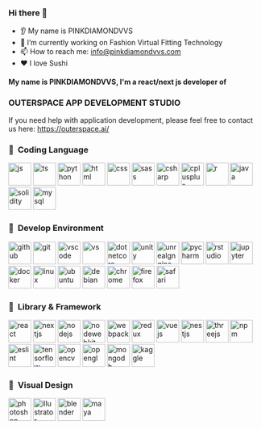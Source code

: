 ### Hi there 👋
* 👂 My name is PINKDIAMONDVVS
* 🔭 I’m currently working on Fashion Virtual Fitting Technology
* 📫 How to reach me: info@pinkdiamondvvs.com
* ❤️ I love Sushi
#### My name is PINKDIAMONDVVS, I'm a react/next js developer of

### OUTERSPACE APP DEVELOPMENT STUDIO
If you need help with application development, please feel free to contact us here: 
https://outerspace.ai/

<h3> &#x1F521; &nbsp;Coding Language</h3>
<p align="left">
         <img src="https://cdn.jsdelivr.net/gh/devicons/devicon/icons/javascript/javascript-plain.svg" alt="js" width="45" height="45"/>
         <img src="https://cdn.jsdelivr.net/gh/devicons/devicon/icons/typescript/typescript-original.svg" alt="ts" width="45" height="45"/>
         <img src="https://cdn.jsdelivr.net/gh/devicons/devicon/icons/python/python-original.svg" alt="python" width="45" height="45"/>
         <img src="https://cdn.jsdelivr.net/gh/devicons/devicon/icons/html5/html5-original.svg" alt="html" width="45" height="45"/>
         <img src="https://cdn.jsdelivr.net/gh/devicons/devicon/icons/css3/css3-original.svg" alt="css" width="45" height="45" />
         <img src="https://cdn.jsdelivr.net/gh/devicons/devicon/icons/sass/sass-original.svg" alt="sass" width="45" height="45"/>
         <img src="https://cdn.jsdelivr.net/gh/devicons/devicon/icons/csharp/csharp-original.svg" alt="csharp" width="45" height="45" />
         <img src="https://cdn.jsdelivr.net/gh/devicons/devicon/icons/cplusplus/cplusplus-original.svg" alt="cplusplus" width="45" height="45"/>
         <img src="https://cdn.jsdelivr.net/gh/devicons/devicon/icons/r/r-original.svg" alt="r" width="45" height="45"/>
         <img src="https://cdn.jsdelivr.net/gh/devicons/devicon/icons/java/java-original.svg" alt="java" width="45" height="45"/>
         <img src="https://cdn.jsdelivr.net/gh/devicons/devicon/icons/solidity/solidity-original.svg" alt="solidity" width="45" height="45" />          
         <img src="https://cdn.jsdelivr.net/gh/devicons/devicon/icons/mysql/mysql-original.svg" alt="mysql" width="45" height="45"/>
           
</p>

<h3> 🚀 &nbsp;Develop Environment</h3>
<p align="left">
         <img src="https://cdn.jsdelivr.net/gh/devicons/devicon/icons/github/github-original.svg" alt="github" width="45" height="45"/>
         <img src="https://cdn.jsdelivr.net/gh/devicons/devicon/icons/git/git-original.svg" alt="git" width="45" height="45"/>
         <img src="https://cdn.jsdelivr.net/gh/devicons/devicon/icons/vscode/vscode-original.svg" alt="vscode" width="45" height="45"/>
         <img src="https://cdn.jsdelivr.net/gh/devicons/devicon/icons/visualstudio/visualstudio-plain.svg" alt="vs" width="45" height="45"/>
         <img src="https://cdn.jsdelivr.net/gh/devicons/devicon/icons/dotnetcore/dotnetcore-original.svg" alt="dotnetcore" width="45" height="45"/>
         <img src="https://cdn.jsdelivr.net/gh/devicons/devicon/icons/unity/unity-original.svg" alt="unity" width="45" height="45"/>
         <img src="https://cdn.jsdelivr.net/gh/devicons/devicon/icons/unrealengine/unrealengine-original.svg" alt="unrealgngine" width="45" height="45"/>
         <img src="https://cdn.jsdelivr.net/gh/devicons/devicon/icons/pycharm/pycharm-original.svg" alt="pycharm" width="45" height="45"/>
         <img src="https://cdn.jsdelivr.net/gh/devicons/devicon/icons/rstudio/rstudio-original.svg" alt="rstudio" width="45" height="45"/>
         <img src="https://cdn.jsdelivr.net/gh/devicons/devicon/icons/jupyter/jupyter-original.svg" alt="jupyter" width="45" height="45"/>
         <img src="https://cdn.jsdelivr.net/gh/devicons/devicon/icons/docker/docker-original.svg" alt="docker" width="45" height="45"/>
         <img src="https://cdn.jsdelivr.net/gh/devicons/devicon/icons/linux/linux-original.svg" alt="linux" width="45" height="45"/>
         <img src="https://cdn.jsdelivr.net/gh/devicons/devicon/icons/ubuntu/ubuntu-plain.svg" alt="ubuntu" width="45" height="45"/> 
         <img src="https://cdn.jsdelivr.net/gh/devicons/devicon/icons/debian/debian-original.svg" alt="debian" width="45" height="45"/>
         <img src="https://cdn.jsdelivr.net/gh/devicons/devicon/icons/chrome/chrome-original.svg" alt="chrome" width="45" height="45"/>
         <img src="https://cdn.jsdelivr.net/gh/devicons/devicon/icons/firefox/firefox-original.svg" alt="firefox" width="45" height="45"/>
         <img src="https://cdn.jsdelivr.net/gh/devicons/devicon/icons/safari/safari-original.svg" alt="safari" width="45" height="45"/>
          
</p>

<h3> 🚀 &nbsp;Library & Framework</h3>
<p align="left">
         <img src="https://cdn.jsdelivr.net/gh/devicons/devicon/icons/react/react-original.svg" alt="react" width="45" height="45"/>
         <img src="https://cdn.jsdelivr.net/gh/devicons/devicon/icons/nextjs/nextjs-original.svg" alt="nextjs" width="45" height="45"/>
         <img src="https://cdn.jsdelivr.net/gh/devicons/devicon/icons/nodejs/nodejs-original.svg" alt="nodejs" width="45" height="45"/>
         <img src="https://cdn.jsdelivr.net/gh/devicons/devicon/icons/nodewebkit/nodewebkit-original.svg" alt="nodewebkit" width="45" height="45"/>
         <img src="https://cdn.jsdelivr.net/gh/devicons/devicon/icons/webpack/webpack-original.svg" alt="webpack" width="45" height="45"/>
         <img src="https://cdn.jsdelivr.net/gh/devicons/devicon/icons/redux/redux-original.svg" alt="redux" width="45" height="45"/>
         <img src="https://cdn.jsdelivr.net/gh/devicons/devicon/icons/vuejs/vuejs-original.svg" alt="vuejs" width="45" height="45"/>
         <img src="https://cdn.jsdelivr.net/gh/devicons/devicon/icons/nestjs/nestjs-plain.svg" alt="nestjs" width="45" height="45"/>
         <img src="https://cdn.jsdelivr.net/gh/devicons/devicon/icons/threejs/threejs-original.svg" alt="threejs" width="45" height="45"/>
         <img src="https://cdn.jsdelivr.net/gh/devicons/devicon/icons/npm/npm-original-wordmark.svg" alt="npm" width="45" height="45"/>
         <img src="https://cdn.jsdelivr.net/gh/devicons/devicon/icons/eslint/eslint-original.svg" alt="eslint" width="45" height="45"/>
         <img src="https://cdn.jsdelivr.net/gh/devicons/devicon/icons/tensorflow/tensorflow-original.svg" alt="tensorflow" width="45" height="45"/>
         <img src="https://cdn.jsdelivr.net/gh/devicons/devicon/icons/opencv/opencv-original.svg" alt="opencv" width="45" height="45"/>
         <img src="https://cdn.jsdelivr.net/gh/devicons/devicon/icons/opengl/opengl-original.svg" alt="opengl" width="45" height="45"/>
         <img src="https://cdn.jsdelivr.net/gh/devicons/devicon/icons/mongodb/mongodb-original.svg" alt="mongodb" width="45" height="45"/>
         <img src="https://cdn.jsdelivr.net/gh/devicons/devicon/icons/kaggle/kaggle-original.svg" alt="kaggle" width="45" height="45"/>
</p>

<h3> 🚀 &nbsp;Visual Design</h3>
<p align="left">
         <img src="https://cdn.jsdelivr.net/gh/devicons/devicon/icons/photoshop/photoshop-plain.svg" alt="photoshop" width="45" height="45"/>
         <img src="https://cdn.jsdelivr.net/gh/devicons/devicon/icons/illustrator/illustrator-plain.svg" alt="illustrator" width="45" height="45"/>
         <img src="https://cdn.jsdelivr.net/gh/devicons/devicon/icons/blender/blender-original.svg" alt="blender" width="45" height="45"/>
         <img src="https://cdn.jsdelivr.net/gh/devicons/devicon/icons/maya/maya-original.svg" alt="maya" width="45" height="45"/>
</p>








         
                    

                    
          


<!--
**PINKDIAMONDVVS/PINKDIAMONDVVS** is a ✨ _special_ ✨ repository because its `README.md` (this file) appears on your GitHub profile.

Here are some ideas to get you started:

- 🔭 I’m currently working on ...
- 🌱 I’m currently learning ...
- 👯 I’m looking to collaborate on ...
- 🤔 I’m looking for help with ...
- 💬 Ask me about ...
- 📫 How to reach me: ...
- 😄 Pronouns: ...
- ⚡ Fun fact: ...
-->
